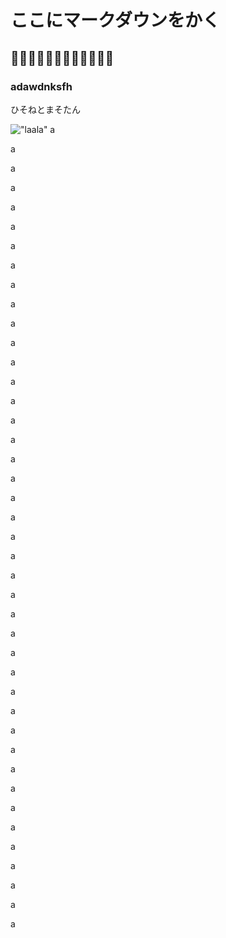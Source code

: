 # ここにマークダウンをかく
## 👏💩👏💩👏💩👏💩👏💩👏💩
### adawdnksfh
ひそねとまそたん

!["laala"](http://livedoor.blogimg.jp/anicul/imgs/0/1/01e8d8e0.jpg)
a


a


a


a


a


a


a


a


a


a


a


a


a


a


a


a


a


a


a


a


a


a


a


a


a


a


a


a


a


a


a


a


a


a


a


a


a


a


a


a


a


a


